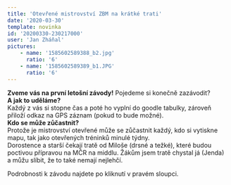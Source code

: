 ```yaml
---
title: 'Otevřené mistrovství ZBM na krátké trati'
date: '2020-03-30'
template: novinka
id: '20200330-230217000'
user: 'Jan Zháňal'
pictures:
    - name: '1585602589388_b2.jpg'
      ratio: '6'
    - name: '1585602589389_b1.JPG'
      ratio: '6'
---
```

**Zveme vás na první letošní závody!** Pojedeme si konečně zazávodit?  
**A jak to uděláme?**  
Každý z vás si stopne čas a poté ho vyplní do goodle tabulky, zároveň přiloží odkaz na GPS záznam (pokud to bude možné).  
**Kdo se může zůčastnit?**  
Protože je mistrovství otevřené může se zůčastnit každý, kdo si vytiskne mapu, tak jako otevřených tréninků minulé týdny.  
Dorostence a starší čekají tratě od Miloše (drsné a težké), které budou poctivou přípravou na MČR na middlu. Žákům jsem tratě chystal já (Jenda) a můžu slíbit, že to také nemají nejlehčí.

Podrobnosti k závodu najdete po kliknutí v pravém sloupci.
